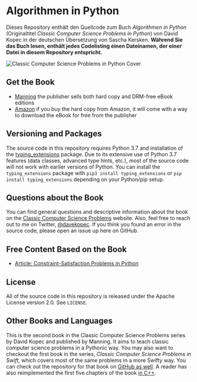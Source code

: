 # Algorithmen in Python
Dieses Repository enthält den Quellcode zum Buch *Algorithmen in Python* (Originaltitel *Classic Computer Science Problems in Python*) von David Kopec in der deutschen Übersetzung von Sascha Kersken. **Während Sie das Buch lesen, enthält jedes Codelisting einen Dateinamen, der einer Datei in diesem Repository entspricht.**

![Classic Computer Science Problems in Python Cover](cover.jpg)

## Get the Book
- [Manning](https://www.manning.com/books/classic-computer-science-problems-in-python) the publisher sells both hard copy and DRM-free eBook editions
- [Amazon](https://amzn.to/2ui96Op) if you buy the hard copy from Amazon, it will come with a way to download the eBook for free from the publisher

## Versioning and Packages
The source code in this repository requires Python 3.7 and installation of the [typing_extensions](https://github.com/python/typing/tree/master/typing_extensions) package. Due to its extensive use of Python 3.7 features (data classes, advanced type hints, etc.), most of the source code will not work with earlier versions of Python. You can install the `typing_extensions` package with `pip3 install typing_extensions` or `pip install typing_extensions` depending on your Python/pip setup.

## Questions about the Book
You can find general questions and descriptive information about the book on the [Classic Computer Science Problems](https://classicproblems.com/) website. Also, feel free to reach out to me on Twitter, [@davekopec](https://twitter.com/davekopec). If you think you found an error in the source code, please open an issue up here on GitHub.

## Free Content Based on the Book
- [Article: Constraint-Satisfaction Problems in Python](https://freecontent.manning.com/constraint-satisfaction-problems-in-python/)

## License
All of the source code in this repository is released under the Apache License version 2.0. See `LICENSE`.

## Other Books and Languages
This is the second book in the Classic Computer Science Problems series by David Kopec and published by Manning. It aims to teach classic computer science problems in a Pythonic way. You may also want to checkout the first book in the series, *Classic Computer Science Problems in Swift*, which covers most of the same problems in a more Swifty way. You can check out the repository for that book on [GitHub as well](https://github.com/davecom/ClassicComputerScienceProblemsInSwift). A reader has also reimplemented the first five chapters of the book [in C++](https://github.com/araya-andres/classic_computer_sci).
